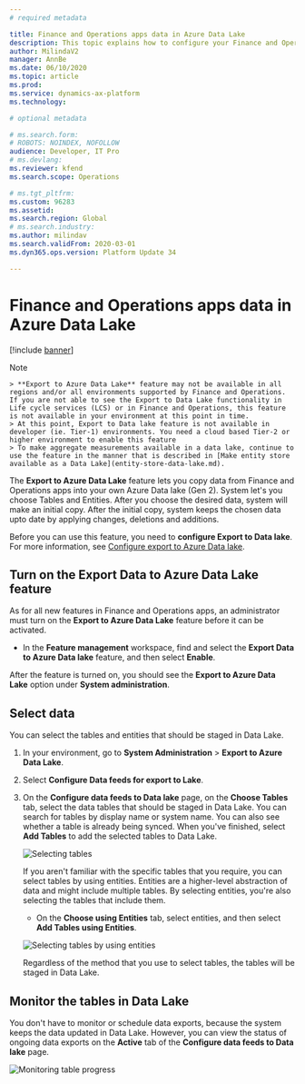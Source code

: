 ```yaml
---
# required metadata

title: Finance and Operations apps data in Azure Data Lake
description: This topic explains how to configure your Finance and Operations apps environment so that it has a data lake.
author: MilindaV2
manager: AnnBe
ms.date: 06/10/2020
ms.topic: article
ms.prod: 
ms.service: dynamics-ax-platform
ms.technology: 

# optional metadata

# ms.search.form: 
# ROBOTS: NOINDEX, NOFOLLOW
audience: Developer, IT Pro
# ms.devlang: 
ms.reviewer: kfend
ms.search.scope: Operations

# ms.tgt_pltfrm: 
ms.custom: 96283
ms.assetid: 
ms.search.region: Global
# ms.search.industry: 
ms.author: milindav
ms.search.validFrom: 2020-03-01
ms.dyn365.ops.version: Platform Update 34

---
```


# Finance and Operations apps data in Azure Data Lake

[!include [banner](../includes/banner.md)]

> [!NOTE]
    > **Export to Azure Data Lake** feature may not be available in all regions and/or all environments supported by Finance and Operations. If you are not able to see the Export to Data Lake functionality in Life cycle services (LCS) or in Finance and Operations, this feature is not available in your environment at this point in time. 
    > At this point, Export to Data lake feature is not available in developer (ie. Tier-1) environments. You need a cloud based Tier-2 or higher environment to enable this feature  
    > To make aggregate measurements available in a data lake, continue to use the feature in the manner that is described in [Make entity store available as a Data Lake](entity-store-data-lake.md).
    
The **Export to Azure Data Lake** feature lets you copy data from Finance and Operations apps into your own Azure Data lake (Gen 2). System let's you choose Tables and Entities. After you choose the desired data, system will make an initial copy. After the initial copy, system keeps the chosen data upto date by applying changes, deletions and additions. 

Before you can use this feature, you need to **configure Export to Data lake**. For more information, see [Configure export to Azure Data lake](configure-export-data-lake.md).


## Turn on the Export Data to Azure Data Lake feature

As for all new features in Finance and Operations apps, an administrator must turn on the **Export to Azure Data Lake** feature before it can be activated.

- In the **Feature management** workspace, find and select the **Export Data to Azure Data lake** feature, and then select **Enable**.

After the feature is turned on, you should see the **Export to Azure Data Lake** option under **System administration**.

## Select data

You can select the tables and entities that should be staged in Data Lake.

1. In your environment, go to **System Administration** \> **Export to Azure Data Lake**.
2. Select **Configure Data feeds for export to Lake**.
3. On the **Configure data feeds to Data lake** page, on the **Choose Tables** tab, select the data tables that should be staged in Data Lake. You can search for tables by display name or system name. You can also see whether a table is already being synced. When you've finished, select **Add Tables** to add the selected tables to Data Lake.

    ![Selecting tables](./media/export-tables-data-lake-unselectedv2.png)

    If you aren't familiar with the specific tables that you require, you can select tables by using entities. Entities are a higher-level abstraction of data and might include multiple tables. By selecting entities, you're also selecting the tables that include them.
    
    - On the **Choose using Entities** tab, select entities, and then select **Add Tables using Entities**.

    ![Selecting tables by using entities](./media/export-entities-data-lake-unselectedv2.png)

    Regardless of the method that you use to select tables, the tables will be staged in Data Lake.

## Monitor the tables in Data Lake

You don't have to monitor or schedule data exports, because the system keeps the data updated in Data Lake. However, you can view the status of ongoing data exports on the **Active** tab of the **Configure data feeds to Data lake** page.

![Monitoring table progress](./media/export-tables-data-lake-monitorv2.png)
